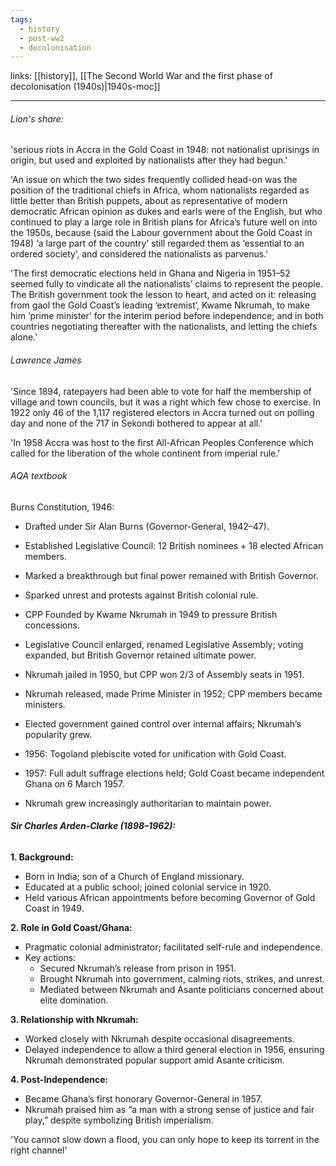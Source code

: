 ```yaml
---
tags:
  - history
  - post-ww2
  - decolonisation
---
```

links: [[history]], [[The Second World War and the first phase of decolonisation (1940s)|1940s-moc]]

***

###### Lion's share:

'serious riots in Accra in the Gold Coast in 1948: not nationalist uprisings in origin, but used and exploited by nationalists after they had begun.'

'An issue on which the two sides frequently collided head-on was the position of the traditional chiefs in Africa, whom nationalists regarded as little better than British puppets, about as representative of modern democratic African opinion as dukes and
earls were of the English, but who continued to play a large role in British plans for Africa’s future well on into the 1950s, because (said the Labour government about the Gold Coast in 1948) ‘a large part of the country’ still regarded them as ‘essential to an ordered society’, and considered the nationalists as parvenus.'

'The first democratic elections held in Ghana and Nigeria in 1951–52 seemed fully to vindicate all the nationalists’ claims to represent the people. The British government took the lesson to heart, and acted on it: releasing from gaol the Gold Coast’s leading ‘extremist’, Kwame Nkrumah, to make him ‘prime minister’ for the interim period before independence; and in both countries negotiating thereafter with the nationalists, and letting the chiefs alone.'

###### Lawrence James

'Since 1894, ratepayers had been able to vote for half the membership of village and town councils, but it was a right which few chose to exercise. In 1922 only 46 of the 1,117 registered electors in Accra turned out on polling day and none of the 717 in Sekondi bothered to appear at all.'

'In 1958 Accra was host to the first All-African Peoples Conference which called for the liberation of the whole continent from imperial rule.'

###### AQA textbook

Burns Constitution, 1946:
- Drafted under Sir Alan Burns (Governor-General, 1942–47).
- Established Legislative Council: 12 British nominees + 18 elected African members.
- Marked a breakthrough but final power remained with British Governor.
- Sparked unrest and protests against British colonial rule.

- CPP Founded by Kwame Nkrumah in 1949 to pressure British concessions.
- Legislative Council enlarged, renamed Legislative Assembly; voting expanded, but British Governor retained ultimate power.
- Nkrumah jailed in 1950, but CPP won 2/3 of Assembly seats in 1951.
- Nkrumah released, made Prime Minister in 1952; CPP members became ministers.
- Elected government gained control over internal affairs; Nkrumah’s popularity grew.
- 1956: Togoland plebiscite voted for unification with Gold Coast.
- 1957: Full adult suffrage elections held; Gold Coast became independent Ghana on 6 March 1957.
- Nkrumah grew increasingly authoritarian to maintain power.

###### **Sir Charles Arden-Clarke (1898–1962):**

**1. Background:**

- Born in India; son of a Church of England missionary. 
- Educated at a public school; joined colonial service in 1920.
- Held various African appointments before becoming Governor of Gold Coast in 1949.

**2. Role in Gold Coast/Ghana:**

- Pragmatic colonial administrator; facilitated self-rule and independence.
- Key actions:
    - Secured Nkrumah’s release from prison in 1951.
    - Brought Nkrumah into government, calming riots, strikes, and unrest.
    - Mediated between Nkrumah and Asante politicians concerned about elite domination.

**3. Relationship with Nkrumah:**
- Worked closely with Nkrumah despite occasional disagreements.
- Delayed independence to allow a third general election in 1956, ensuring Nkrumah demonstrated popular support amid Asante criticism.

**4. Post-Independence:**
- Became Ghana’s first honorary Governor-General in 1957.
- Nkrumah praised him as “a man with a strong sense of justice and fair play,” despite symbolizing British imperialism.

'You cannot slow down a flood, you can only hope to keep its torrent in the right channel'